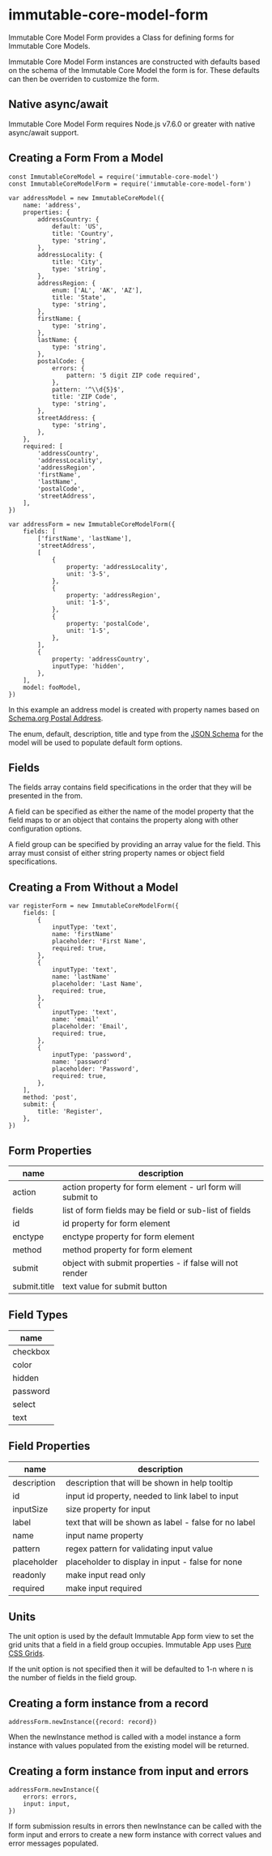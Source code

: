 # immutable-core-model-form

Immutable Core Model Form provides a Class for defining forms for Immutable
Core Models.

Immutable Core Model Form instances are constructed with defaults based on the
schema of the Immutable Core Model the form is for. These defaults can then be
overriden to customize the form.

## Native async/await

Immutable Core Model Form requires Node.js v7.6.0 or greater with native
async/await support.

## Creating a Form From a Model

    const ImmutableCoreModel = require('immutable-core-model')
    const ImmutableCoreModelForm = require('immutable-core-model-form')

    var addressModel = new ImmutableCoreModel({
        name: 'address',
        properties: {
            addressCountry: {
                default: 'US',
                title: 'Country',
                type: 'string',
            },
            addressLocality: {
                title: 'City',
                type: 'string',
            },
            addressRegion: {
                enum: ['AL', 'AK', 'AZ'],
                title: 'State',
                type: 'string',
            },
            firstName: {
                type: 'string',
            },
            lastName: {
                type: 'string',
            },
            postalCode: {
                errors: {
                    pattern: '5 digit ZIP code required',
                },
                pattern: '^\\d{5}$',
                title: 'ZIP Code',
                type: 'string',
            },
            streetAddress: {
                type: 'string',
            },
        },
        required: [
            'addressCountry',
            'addressLocality',
            'addressRegion',
            'firstName',
            'lastName',
            'postalCode',
            'streetAddress',
        ],
    })

    var addressForm = new ImmutableCoreModelForm({
        fields: [
            ['firstName', 'lastName'],
            'streetAddress',
            [
                {
                    property: 'addressLocality',
                    unit: '3-5',
                },
                {
                    property: 'addressRegion',
                    unit: '1-5',
                },
                {
                    property: 'postalCode',
                    unit: '1-5',
                },
            ],
            {
                property: 'addressCountry',
                inputType: 'hidden',
            },
        ],
        model: fooModel,
    })

In this example an address model is created with property names based on
[Schema.org Postal Address](https://schema.org/PostalAddress).

The enum, default, description, title and type from the
[JSON Schema](https://spacetelescope.github.io/understanding-json-schema/)
for the model will be used to populate default form options.

## Fields

The fields array contains field specifications in the order that they will be
presented in the from.

A field can be specified as either the name of the model property that the field
maps to or an object that contains the property along with other configuration
options.

A field group can be specified by providing an array value for the field. This
array must consist of either string property names or object field
specifications.

## Creating a From Without a Model

    var registerForm = new ImmutableCoreModelForm({
        fields: [
            {
                inputType: 'text',
                name: 'firstName'
                placeholder: 'First Name',
                required: true,
            },
            {
                inputType: 'text',
                name: 'lastName'
                placeholder: 'Last Name',
                required: true,
            },
            {
                inputType: 'text',
                name: 'email'
                placeholder: 'Email',
                required: true,
            },
            {
                inputType: 'password',
                name: 'password'
                placeholder: 'Password',
                required: true,
            },
        ],
        method: 'post',
        submit: {
            title: 'Register',
        },
    })

## Form Properties

name            | description                                                  |
----------------|--------------------------------------------------------------|
action          | action property for form element - url form will submit to   |
fields          | list of form fields may be field or sub-list of fields       |
id              | id property for form element                                 |
enctype         | enctype property for form element                            |
method          | method property for form element                             |
submit          | object with submit properties - if false will not render     |
submit.title    | text value for submit button                                 |

## Field Types

name            |
----------------|
checkbox        |
color           |
hidden          |
password        |
select          |
text            |

## Field Properties

name            | description                                                  |
----------------|--------------------------------------------------------------|
description     | description that will be shown in help tooltip               |
id              | input id property, needed to link label to input             |
inputSize       | size property for input                                      |
label           | text that will be shown as label - false for no label        |
name            | input name property                                          |
pattern         | regex pattern for validating input value                     |
placeholder     | placeholder to display in input - false for none             |
readonly        | make input read only                                         |
required        | make input required                                          |


## Units

The unit option is used by the default Immutable App form view to set the grid
units that a field in a field group occupies. Immutable App uses
[Pure CSS Grids](https://purecss.io/grids/).

If the unit option is not specified then it will be defaulted to 1-n where n is
the number of fields in the field group.

## Creating a form instance from a record

    addressForm.newInstance({record: record})

When the newInstance method is called with a model instance a form instance
with values populated from the existing model will be returned.

## Creating a form instance from input and errors

    addressForm.newInstance({
        errors: errors,
        input: input,
    })

If form submission results in errors then newInstance can be called with the
form input and errors to create a new form instance with correct values and
error messages populated.